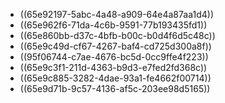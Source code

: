 - ((65e92197-5abc-4a48-a909-64e4a87aa1d4))
- ((65e962f6-71da-4c6b-9591-77b193435fd1))
- ((65e860bb-d37c-4bfb-b00c-b0d4f6d5c48c))
- ((65e9c49d-cf67-4267-baf4-cd725d300a8f))
- ((95f06744-c7ae-4676-bc5d-0cc9ffe4f223))
- ((65e9c3f1-211d-4363-b9d3-e7fed2fd368c))
- ((65e9c885-3282-4dae-93a1-fe4662f00714))
- ((65e9d71b-9c57-4136-af5c-203ee98d5165))